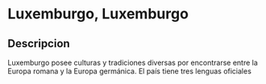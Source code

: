 # Luxemburgo, Luxemburgo

## Descripcion 

Luxemburgo posee culturas y tradiciones diversas por 
encontrarse entre la Europa romana y la Europa germánica. 
El país tiene tres lenguas oficiales

 
